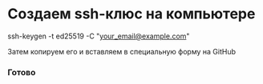 # Создаем ssh-клюс на компьютере
ssh-keygen -t ed25519 -C "your_email@example.com"

Затем копируем его и вставляем в специальную форму на GitHub

### Готово